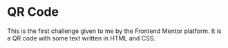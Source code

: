 # QR Code

This is the first challenge given to me by the Frontend Mentor platform. It is a QR code with some text written in HTML and CSS.
